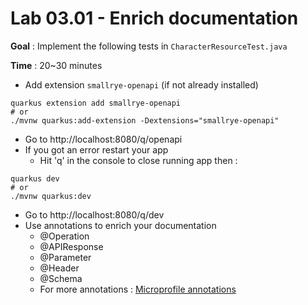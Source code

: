 # Lab 03.01 - Enrich documentation

**Goal** : Implement the following tests in `CharacterResourceTest.java`

**Time** : 20~30 minutes

- Add extension `smallrye-openapi` (if not already installed)

```shell
quarkus extension add smallrye-openapi
# or
./mvnw quarkus:add-extension -Dextensions="smallrye-openapi"
```

- Go to http://localhost:8080/q/openapi
- If you got an error restart your app
  - Hit 'q' in the console to close running app then :

```shell
quarkus dev
# or
./mvnw quarkus:dev
```

- Go to http://localhost:8080/q/dev
- Use annotations to enrich your documentation
  - @Operation
  - @APIResponse
  - @Parameter
  - @Header
  - @Schema
  - For more annotations : [Microprofile annotations](https://github.com/eclipse/microprofile-open-api/blob/master/spec/src/main/asciidoc/microprofile-openapi-spec.asciidoc#annotations)
